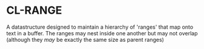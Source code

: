 # CL-RANGE

A datastructure designed to maintain a hierarchy of 'ranges' that map onto text in a buffer.  The ranges may nest inside one another but may not overlap (although they _may_ be exactly the same size as parent ranges)



